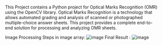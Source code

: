 This Project contains a Python project for Optical Marks Recognition (OMR) using the OpenCV library. Optical Marks Recognition is a technology that allows automated grading and analysis of scanned or photographed multiple-choice answer sheets. This project provides a complete end-to-end solution for processing and analyzing OMR sheets.

Image Processing Steps in image array:
![image](https://github.com/user-attachments/assets/13919fa9-8765-4628-b342-76654a0c4e51)
Final Result : ![image](https://github.com/user-attachments/assets/8a94fb90-0108-4ec8-ad2b-e38c37461e87)

